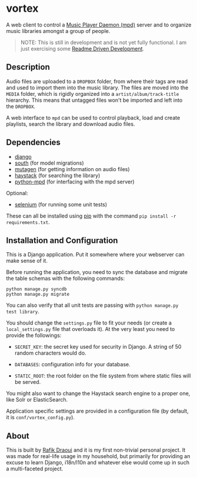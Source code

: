 # vortex

A web client to control a [Music Player Daemon (mpd)][mpd] server and to
organize music libraries amongst a group of people.

> NOTE: This is still in development and is not yet fully functional. I am
> just exercising some [Readme Driven Development][rdd].


## Description

Audio files are uploaded to a `DROPBOX` folder, from where their tags are read
and used to import them into the music library. The files are moved into the
`MEDIA` folder, which is rigidly organized into a `artist/album/track-title`
hierarchy. This means that untagged files won't be imported and left into the
`DROPBOX`.

A web interface to `mpd` can be used to control playback, load and create
playlists, search the library and download audio files.


## Dependencies
* [django][]
* [south][] (for model migrations)
* [mutagen][] (for getting information on audio files)
* [haystack][] (for searching the library)
* [python-mpd][] (for interfacing with the mpd server)

Optional:

* [selenium][] (for running some unit tests)

These can all be installed using [pip][] with the command `pip install -r
requirements.txt`.


## Installation and Configuration

This is a Django application. Put it somewhere where your webserver can make
sense of it.

Before running the application, you need to sync the database and migrate the
table schemas with the following commands:

```
python manage.py syncdb
python manage.py migrate
```

You can also verify that all unit tests are passing with `python manage.py
test library`.

You should change the `settings.py` file to fit your needs (or create
a `local_settings.py` file that overloads it). At the very least you need to
provide the followings:

* `SECRET_KEY`: the secret key used for security in Django. A string of 50
  random characters would do.

* `DATABASES`: configuration info for your database.

* `STATIC_ROOT`: the root folder on the file system from where static files
  will be served.

You might also want to change the Haystack search engine to a proper one, like
Solr or ElasticSearch.

Application specific settings are provided in a configuration file (by
default, it is `conf/vortex_config.py`).


## About

This is built by [Rafik Draoui][] and it is my first non-trivial personal
project. It was made for real-life usage in my household, but primarily for
providing an excuse to learn Django, i18n/l10n and whatever else would come up
in such a multi-faceted project.

[mpd]: http://musicpd.org
[rdd]: http://tom.preston-werner.com/2010/08/23/readme-driven-development.html
[django]: https://www.djangoproject.com
[mutagen]: https://code.google.com/p/mutagen
[haystack]: http://haystacksearch.org
[python-mpd]: http://pypi.python.org/pypi/python-mpd
[south]: http://south.aeracode.org
[selenium]: https://code.google.com/p/selenium
[pip]: http://www.pip-installer.org
[Rafik Draoui]: http://www.rafik.ca
